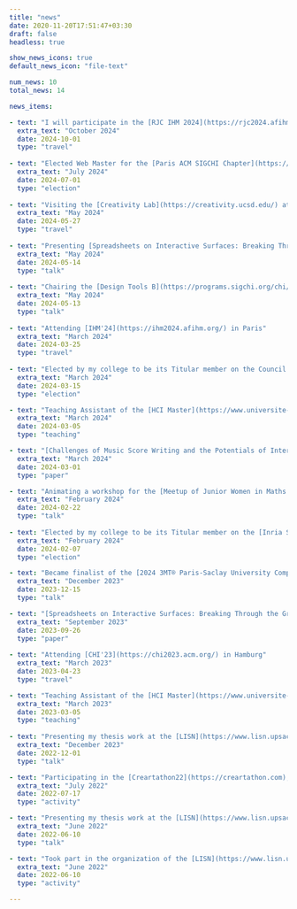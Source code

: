 ```yaml
---
title: "news"
date: 2020-11-20T17:51:47+03:30
draft: false
headless: true

show_news_icons: true
default_news_icon: "file-text"

num_news: 10
total_news: 14

news_items:

- text: "I will participate in the [RJC IHM 2024](https://rjc2024.afihm.org/) Summer School"
  extra_text: "October 2024"
  date: 2024-10-01
  type: "travel"
  
- text: "Elected Web Master for the [Paris ACM SIGCHI Chapter](https://paris.sigchi.acm.org/homepage/home.php)"
  extra_text: "July 2024"
  date: 2024-07-01
  type: "election"
  
- text: "Visiting the [Creativity Lab](https://creativity.ucsd.edu/) at [University of California San Diego](https://ucsd.edu/)"
  extra_text: "May 2024"
  date: 2024-05-27
  type: "travel"
  
- text: "Presenting [Spreadsheets on Interactive Surfaces: Breaking Through the Grid with the Pen](https://dl.acm.org/doi/10.1145/3630097) and [Challenges of Music Score Writing and the Potentials of Interactive Surfaces](https://dl.acm.org/doi/10.1145/3613904.3642079) at [CHI'24](https://chi2024.acm.org/)"
  extra_text: "May 2024"
  date: 2024-05-14
  type: "talk"
  
- text: "Chairing the [Design Tools B](https://programs.sigchi.org/chi/2024/program/session/156169) session] at [CHI'24](https://chi2024.acm.org/) in Honolulu"
  extra_text: "May 2024"
  date: 2024-05-13
  type: "talk"
  
- text: "Attending [IHM'24](https://ihm2024.afihm.org/) in Paris"
  extra_text: "March 2024"
  date: 2024-03-25
  type: "travel"
  
- text: "Elected by my college to be its Titular member on the Council and Pole Committee of the Doctoral School"
  extra_text: "March 2024"
  date: 2024-03-15
  type: "election"

- text: "Teaching Assistant of the [HCI Master](https://www.universite-paris-saclay.fr/en/education/master/computer-science/m1-human-computer-interaction )'s Winter School"
  extra_text: "March 2024"
  date: 2024-03-05
  type: "teaching"

- text: "[Challenges of Music Score Writing and the Potentials of Interactive Surfaces](https://dl.acm.org/doi/10.1145/3613904.3642079) accepted to [ACM CHI'24](https://chi2024.acm.org/)"
  extra_text: "March 2024"
  date: 2024-03-01
  type: "paper"

- text: "Animating a workshop for the [Meetup of Junior Women in Maths and Computer Science](https://filles-et-maths.fr/rjmi/)"
  extra_text: "February 2024"
  date: 2024-02-22
  type: "talk"
  
- text: "Elected by my college to be its Titular member on the [Inria Saclay Center Committee](https://intranet.inria.fr/Inria/Instances/Comite-de-centre/Presentation)"
  extra_text: "February 2024"
  date: 2024-02-07
  type: "election"

- text: "Became finalist of the [2024 3MT® Paris-Saclay University Competition](https://www.universite-paris-saclay.fr/three-minute-thesis-competition-3mtr#home200832)"
  extra_text: "December 2023"
  date: 2023-12-15
  type: "talk"

- text: "[Spreadsheets on Interactive Surfaces: Breaking Through the Grid with the Pen](https://dl.acm.org/doi/10.1145/3630097) accepted to [ACM ToCHI'24](https://dl.acm.org/journal/tochi)"
  extra_text: "September 2023"
  date: 2023-09-26
  type: "paper"
  
- text: "Attending [CHI'23](https://chi2023.acm.org/) in Hamburg"
  extra_text: "March 2023"
  date: 2023-04-23
  type: "travel"

- text: "Teaching Assistant of the [HCI Master](https://www.universite-paris-saclay.fr/en/education/master/computer-science/m1-human-computer-interaction )'s Winter School"
  extra_text: "March 2023"
  date: 2023-03-05
  type: "teaching"
  
- text: "Presenting my thesis work at the [LISN](https://www.lisn.upsaclay.fr/) Day"
  extra_text: "December 2023"
  date: 2022-12-01
  type: "talk"

- text: "Participating in the [Creartathon22](https://creartathon.com), a creative hackaton"
  extra_text: "July 2022"
  date: 2022-07-17
  type: "activity"

- text: "Presenting my thesis work at the [LISN](https://www.lisn.upsaclay.fr/) PhD Days"
  extra_text: "June 2022"
  date: 2022-06-10
  type: "talk"

- text: "Took part in the organization of the [LISN](https://www.lisn.upsaclay.fr/) PhD Days"
  extra_text: "June 2022"
  date: 2022-06-10
  type: "activity"

---
```


